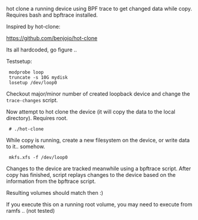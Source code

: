 hot clone a running device using BPF trace to get changed data
while copy. Requires bash and bpftrace installed.

Inspired by hot-clone:

 https://github.com/benjojo/hot-clone

Its all hardcoded, go figure ..

Testsetup:
```
 modprobe loop
 truncate -s 10G mydisk
 losetup /dev/loop0
```

Checkout major/minor number of created loopback device and change the `trace-changes`
script.
 
Now attempt to hot clone the device (it will copy the data to the local directory).
Requires root.

```
 # ./hot-clone
```
 
While copy is running, create a new filesystem on the device, or write data to it.. somehow.

```
 mkfs.xfs -f /dev/loop0
 ```

Changes to the device are tracked meanwhile using a bpftrace script.
After copy has finished, script replays changes to the device based
on the information from the bpftrace script.

Resulting volumes should match then :)

If you execute this on a running root volume, you may need to execute
from ramfs .. (not tested)


